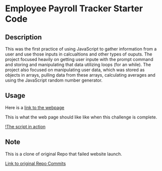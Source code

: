 # Employee Payroll Tracker Starter Code

## Description

This was the first practice of using JavaScript to gather information from a user and use those inputs in calcualtions and other types of ouputs. The project focused heavily on getting user inpute with the prompt command and storing and manipulating that data utilizing loops (for an while). The project also focused on manipulating user data, which was stored as objects in arrays, pulling data from these arrays, calculating averages and using the JavaScript random number generator. 

## Usage

Here is a [link to the webpage](https://rozierhj.github.io/employee.tracker.hjr/)


This is what the web page should like like when this challenge is complete.

[!The script in action](https://app.screencastify.com/v3/watch/WQIJzQjmG4CAKt9xbX25)

## Note

This is a clone of original Repo that failed website launch.

[Link to original Repo Commits](https://github.com/rozierhj/employee.tracker.challenge.hr/commits/main/)